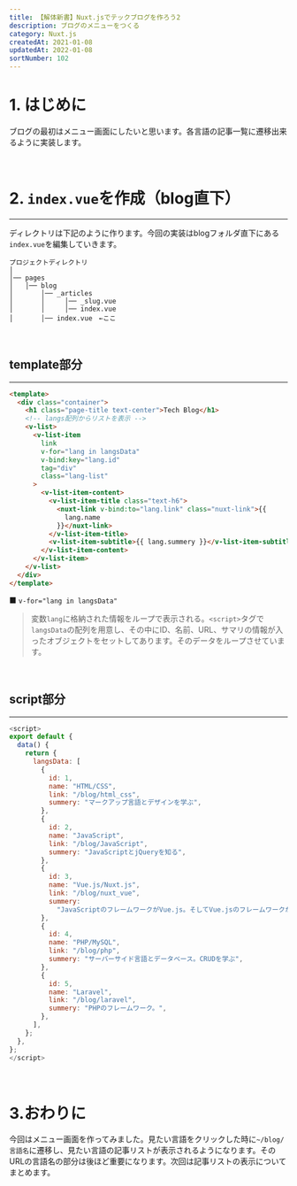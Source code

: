```yaml
---
title: 【解体新書】Nuxt.jsでテックブログを作ろう2
description: ブログのメニューをつくる
category: Nuxt.js
createdAt: 2021-01-08
updatedAt: 2022-01-08
sortNumber: 102
---
```

# 1. はじめに
ブログの最初はメニュー画面にしたいと思います。各言語の記事一覧に遷移出来るように実装します。

<br>

# 2. `index.vue`を作成（blog直下）
---
ディレクトリは下記のように作ります。今回の実装はblogフォルダ直下にある`index.vue`を編集していきます。
```
プロジェクトディレクトリ
│
│── pages
│   │── blog
│       │── _articles
│       │     │── _slug.vue
│       │     │── index.vue
│       │── index.vue　←ここ
```
<br>

## template部分 
---
```html
<template>
  <div class="container">
    <h1 class="page-title text-center">Tech Blog</h1>
    <!-- langs配列からリストを表示 -->
    <v-list>
      <v-list-item
        link
        v-for="lang in langsData"
        v-bind:key="lang.id"
        tag="div"
        class="lang-list"
      >
        <v-list-item-content>
          <v-list-item-title class="text-h6">
            <nuxt-link v-bind:to="lang.link" class="nuxt-link">{{
              lang.name
            }}</nuxt-link>
          </v-list-item-title>
          <v-list-item-subtitle>{{ lang.summery }}</v-list-item-subtitle>
        </v-list-item-content>
      </v-list-item>
    </v-list>
  </div>
</template>
```
■ `v-for="lang in langsData"`
> 変数`lang`に格納された情報をループで表示される。`<script>`タグで`langsData`の配列を用意し、その中にID、名前、URL、サマリの情報が入ったオブジェクトをセットしてあります。そのデータをループさせています。

<br>

## script部分 
---
```js
<script>
export default {
  data() {
    return {
      langsData: [
        {
          id: 1,
          name: "HTML/CSS",
          link: "/blog/html_css",
          summery: "マークアップ言語とデザインを学ぶ",
        },
        {
          id: 2,
          name: "JavaScript",
          link: "/blog/JavaScript",
          summery: "JavaScriptとjQueryを知る",
        },
        {
          id: 3,
          name: "Vue.js/Nuxt.js",
          link: "/blog/nuxt_vue",
          summery:
            "JavaScriptのフレームワークがVue.js。そしてVue.jsのフレームワークがNuxt.js",
        },
        {
          id: 4,
          name: "PHP/MySQL",
          link: "/blog/php",
          summery: "サーバーサイド言語とデータベース。CRUDを学ぶ",
        },
        {
          id: 5,
          name: "Laravel",
          link: "/blog/laravel",
          summery: "PHPのフレームワーク。",
        },
      ],
    };
  },
};
</script>
```
<br>

# 3.おわりに
今回はメニュー画面を作ってみました。見たい言語をクリックした時に`~/blog/言語名`に遷移し、見たい言語の記事リストが表示されるようになります。そのURLの言語名の部分は後ほど重要になります。次回は記事リストの表示についてまとめます。

<br>

